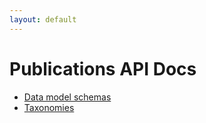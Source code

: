 ```yaml
---
layout: default
---
```


# Publications API Docs

- [Data model schemas](./schemas/)
- [Taxonomies](./taxonomies/)
